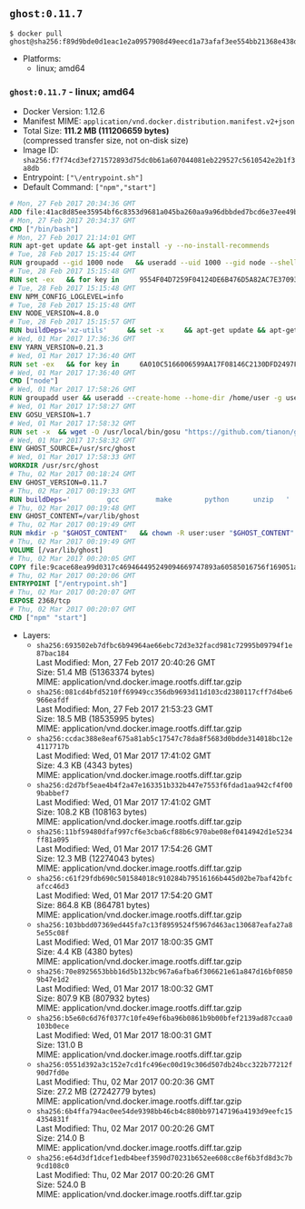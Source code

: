 ## `ghost:0.11.7`

```console
$ docker pull ghost@sha256:f89d9bde0d1eac1e2a0957908d49eecd1a73afaf3ee554bb21368e438d71d9f2
```

-	Platforms:
	-	linux; amd64

### `ghost:0.11.7` - linux; amd64

-	Docker Version: 1.12.6
-	Manifest MIME: `application/vnd.docker.distribution.manifest.v2+json`
-	Total Size: **111.2 MB (111206659 bytes)**  
	(compressed transfer size, not on-disk size)
-	Image ID: `sha256:f7f74cd3ef271572893d75dc0b61a607044081eb229527c5610542e2b1f3a8db`
-	Entrypoint: `["\/entrypoint.sh"]`
-	Default Command: `["npm","start"]`

```dockerfile
# Mon, 27 Feb 2017 20:34:36 GMT
ADD file:41ac8d85ee35954bf6c8353d9681a045ba260aa9a96dbbded7bcd6e37ee49bea in / 
# Mon, 27 Feb 2017 20:34:37 GMT
CMD ["/bin/bash"]
# Mon, 27 Feb 2017 21:14:01 GMT
RUN apt-get update && apt-get install -y --no-install-recommends 		ca-certificates 		curl 		wget 	&& rm -rf /var/lib/apt/lists/*
# Tue, 28 Feb 2017 15:15:44 GMT
RUN groupadd --gid 1000 node   && useradd --uid 1000 --gid node --shell /bin/bash --create-home node
# Tue, 28 Feb 2017 15:15:48 GMT
RUN set -ex   && for key in     9554F04D7259F04124DE6B476D5A82AC7E37093B     94AE36675C464D64BAFA68DD7434390BDBE9B9C5     0034A06D9D9B0064CE8ADF6BF1747F4AD2306D93     FD3A5288F042B6850C66B31F09FE44734EB7990E     71DCFD284A79C3B38668286BC97EC7A07EDE3FC1     DD8F2338BAE7501E3DD5AC78C273792F7D83545D     B9AE9905FFD7803F25714661B63B535A4C206CA9     C4F0DFFF4E8C1A8236409D08E73BC641CC11F4C8     56730D5401028683275BD23C23EFEFE93C4CFFFE   ; do     gpg --keyserver ha.pool.sks-keyservers.net --recv-keys "$key";   done
# Tue, 28 Feb 2017 15:15:48 GMT
ENV NPM_CONFIG_LOGLEVEL=info
# Tue, 28 Feb 2017 15:15:48 GMT
ENV NODE_VERSION=4.8.0
# Tue, 28 Feb 2017 15:15:57 GMT
RUN buildDeps='xz-utils'     && set -x     && apt-get update && apt-get install -y $buildDeps --no-install-recommends     && rm -rf /var/lib/apt/lists/*     && curl -SLO "https://nodejs.org/dist/v$NODE_VERSION/node-v$NODE_VERSION-linux-x64.tar.xz"     && curl -SLO "https://nodejs.org/dist/v$NODE_VERSION/SHASUMS256.txt.asc"     && gpg --batch --decrypt --output SHASUMS256.txt SHASUMS256.txt.asc     && grep " node-v$NODE_VERSION-linux-x64.tar.xz\$" SHASUMS256.txt | sha256sum -c -     && tar -xJf "node-v$NODE_VERSION-linux-x64.tar.xz" -C /usr/local --strip-components=1     && rm "node-v$NODE_VERSION-linux-x64.tar.xz" SHASUMS256.txt.asc SHASUMS256.txt     && apt-get purge -y --auto-remove $buildDeps     && ln -s /usr/local/bin/node /usr/local/bin/nodejs
# Wed, 01 Mar 2017 17:36:36 GMT
ENV YARN_VERSION=0.21.3
# Wed, 01 Mar 2017 17:36:40 GMT
RUN set -ex   && for key in     6A010C5166006599AA17F08146C2130DFD2497F5   ; do     gpg --keyserver ha.pool.sks-keyservers.net --recv-keys "$key";   done   && curl -fSL -o yarn.js "https://yarnpkg.com/downloads/$YARN_VERSION/yarn-legacy-$YARN_VERSION.js"   && curl -fSL -o yarn.js.asc "https://yarnpkg.com/downloads/$YARN_VERSION/yarn-legacy-$YARN_VERSION.js.asc"   && gpg --batch --verify yarn.js.asc yarn.js   && rm yarn.js.asc   && mv yarn.js /usr/local/bin/yarn   && chmod +x /usr/local/bin/yarn
# Wed, 01 Mar 2017 17:36:40 GMT
CMD ["node"]
# Wed, 01 Mar 2017 17:58:26 GMT
RUN groupadd user && useradd --create-home --home-dir /home/user -g user user
# Wed, 01 Mar 2017 17:58:27 GMT
ENV GOSU_VERSION=1.7
# Wed, 01 Mar 2017 17:58:32 GMT
RUN set -x 	&& wget -O /usr/local/bin/gosu "https://github.com/tianon/gosu/releases/download/$GOSU_VERSION/gosu-$(dpkg --print-architecture)" 	&& wget -O /usr/local/bin/gosu.asc "https://github.com/tianon/gosu/releases/download/$GOSU_VERSION/gosu-$(dpkg --print-architecture).asc" 	&& export GNUPGHOME="$(mktemp -d)" 	&& gpg --keyserver ha.pool.sks-keyservers.net --recv-keys B42F6819007F00F88E364FD4036A9C25BF357DD4 	&& gpg --batch --verify /usr/local/bin/gosu.asc /usr/local/bin/gosu 	&& rm -r "$GNUPGHOME" /usr/local/bin/gosu.asc 	&& chmod +x /usr/local/bin/gosu 	&& gosu nobody true
# Wed, 01 Mar 2017 17:58:32 GMT
ENV GHOST_SOURCE=/usr/src/ghost
# Wed, 01 Mar 2017 17:58:33 GMT
WORKDIR /usr/src/ghost
# Thu, 02 Mar 2017 00:18:24 GMT
ENV GHOST_VERSION=0.11.7
# Thu, 02 Mar 2017 00:19:33 GMT
RUN buildDeps=' 		gcc 		make 		python 		unzip 	' 	&& set -x 	&& apt-get update && apt-get install -y $buildDeps --no-install-recommends && rm -rf /var/lib/apt/lists/* 	&& wget -O ghost.zip "https://github.com/TryGhost/Ghost/releases/download/${GHOST_VERSION}/Ghost-${GHOST_VERSION}.zip" 	&& unzip ghost.zip 	&& npm install --production 	&& apt-get purge -y --auto-remove -o APT::AutoRemove::RecommendsImportant=false -o APT::AutoRemove::SuggestsImportant=false $buildDeps 	&& rm ghost.zip 	&& npm cache clean 	&& rm -rf /tmp/npm*
# Thu, 02 Mar 2017 00:19:48 GMT
ENV GHOST_CONTENT=/var/lib/ghost
# Thu, 02 Mar 2017 00:19:49 GMT
RUN mkdir -p "$GHOST_CONTENT" 	&& chown -R user:user "$GHOST_CONTENT" 	&& ln -s "$GHOST_CONTENT/config.js" "$GHOST_SOURCE/config.js"
# Thu, 02 Mar 2017 00:19:49 GMT
VOLUME [/var/lib/ghost]
# Thu, 02 Mar 2017 00:20:05 GMT
COPY file:9cace68ea99d0317c469464495249094669747893a60585016756f169051a609 in /entrypoint.sh 
# Thu, 02 Mar 2017 00:20:06 GMT
ENTRYPOINT ["/entrypoint.sh"]
# Thu, 02 Mar 2017 00:20:07 GMT
EXPOSE 2368/tcp
# Thu, 02 Mar 2017 00:20:07 GMT
CMD ["npm" "start"]
```

-	Layers:
	-	`sha256:693502eb7dfbc6b94964ae66ebc72d3e32facd981c72995b09794f1e87bac184`  
		Last Modified: Mon, 27 Feb 2017 20:40:26 GMT  
		Size: 51.4 MB (51363374 bytes)  
		MIME: application/vnd.docker.image.rootfs.diff.tar.gzip
	-	`sha256:081cd4bfd5210ff69949cc356db9693d11d103cd2380117cff7d4be6966eafdf`  
		Last Modified: Mon, 27 Feb 2017 21:53:23 GMT  
		Size: 18.5 MB (18535995 bytes)  
		MIME: application/vnd.docker.image.rootfs.diff.tar.gzip
	-	`sha256:ccdac388e8eaf675a81ab5c17547c78da8f5683d0bdde314018bc12e4117717b`  
		Last Modified: Wed, 01 Mar 2017 17:41:02 GMT  
		Size: 4.3 KB (4343 bytes)  
		MIME: application/vnd.docker.image.rootfs.diff.tar.gzip
	-	`sha256:d2d7bf5eae4b4f2a47e163351b332b447e7553f6fdad1aa942cf4f009babbef7`  
		Last Modified: Wed, 01 Mar 2017 17:41:02 GMT  
		Size: 108.2 KB (108163 bytes)  
		MIME: application/vnd.docker.image.rootfs.diff.tar.gzip
	-	`sha256:11bf59480dfaf997cf6e3cba6cf88b6c970abe08ef0414942d1e5234ff81a095`  
		Last Modified: Wed, 01 Mar 2017 17:54:26 GMT  
		Size: 12.3 MB (12274043 bytes)  
		MIME: application/vnd.docker.image.rootfs.diff.tar.gzip
	-	`sha256:c61f29fdb690c501584018c910284b79516166b445d02be7baf42bfcafcc46d3`  
		Last Modified: Wed, 01 Mar 2017 17:54:20 GMT  
		Size: 864.8 KB (864781 bytes)  
		MIME: application/vnd.docker.image.rootfs.diff.tar.gzip
	-	`sha256:103bbdd07369ed445fa7c13f8959524f5967d463ac130687eafa27a85e55c08f`  
		Last Modified: Wed, 01 Mar 2017 18:00:35 GMT  
		Size: 4.4 KB (4380 bytes)  
		MIME: application/vnd.docker.image.rootfs.diff.tar.gzip
	-	`sha256:70e8925653bbb16d5b132bc967a6afba6f306621e61a847d16bf08509b47e1d2`  
		Last Modified: Wed, 01 Mar 2017 18:00:32 GMT  
		Size: 807.9 KB (807932 bytes)  
		MIME: application/vnd.docker.image.rootfs.diff.tar.gzip
	-	`sha256:b5e60c6d76f0377c10fe49ef6ba96b0861b9b00bfef2139ad87ccaa0103b0ece`  
		Last Modified: Wed, 01 Mar 2017 18:00:31 GMT  
		Size: 131.0 B  
		MIME: application/vnd.docker.image.rootfs.diff.tar.gzip
	-	`sha256:0551d392a3c152e7cd1fc496ec00d19c306d507db24bcc322b77212f90d7fd0e`  
		Last Modified: Thu, 02 Mar 2017 00:20:36 GMT  
		Size: 27.2 MB (27242779 bytes)  
		MIME: application/vnd.docker.image.rootfs.diff.tar.gzip
	-	`sha256:6b4ffa794ac0ee54de9398bb46cb4c880bb97147196a4193d9eefc154354831f`  
		Last Modified: Thu, 02 Mar 2017 00:20:26 GMT  
		Size: 214.0 B  
		MIME: application/vnd.docker.image.rootfs.diff.tar.gzip
	-	`sha256:e64d3df1dcef1edb4beef3590d70231b652ee608cc8ef6b3fd8d3c7b9cd108c0`  
		Last Modified: Thu, 02 Mar 2017 00:20:26 GMT  
		Size: 524.0 B  
		MIME: application/vnd.docker.image.rootfs.diff.tar.gzip
